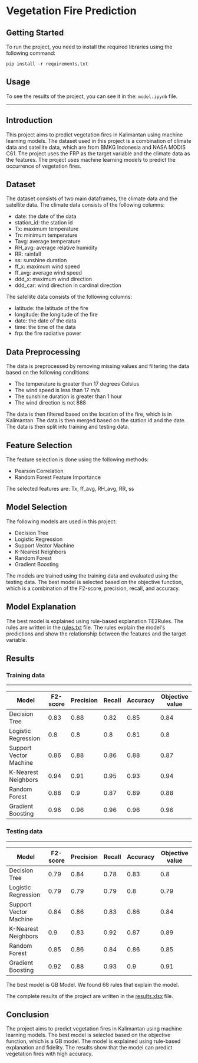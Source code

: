 
# Vegetation Fire Prediction

## Getting Started
To run the project, you need to install the required libraries using the following command:
```
pip install -r requirements.txt
```
## Usage
To see the results of the project, you can see it in the: `model.ipynb` file.

---

## Introduction
This project aims to predict vegetation fires in Kalimantan using machine learning models. The dataset used in this project is a combination of climate data and satellite data, which are from BMKG Indonesia and NASA MODIS C61. The project uses the FRP as the target variable and the climate data as the features. The project uses machine learning models to predict the occurrence of vegetation fires.

## Dataset
The dataset consists of two main dataframes, the climate data and the satellite data. The climate data consists of the following columns:
- date: the date of the data
- station_id: the station id
- Tx: maximum temperature
- Tn: minimum temperature
- Tavg: average temperature
- RH_avg: average relative humidity
- RR: rainfall
- ss: sunshine duration
- ff_x: maximum wind speed
- ff_avg: average wind speed
- ddd_x: maximum wind direction
- ddd_car: wind direction in cardinal direction

The satellite data consists of the following columns:
- latitude: the latitude of the fire
- longitude: the longitude of the fire
- date: the date of the data
- time: the time of the data
- frp: the fire radiative power

## Data Preprocessing
The data is preprocessed by removing missing values and filtering the data based on the following conditions:
- The temperature is greater than 17 degrees Celsius
- The wind speed is less than 17 m/s
- The sunshine duration is greater than 1 hour
- The wind direction is not 888

The data is then filtered based on the location of the fire, which is in Kalimantan. The data is then merged based on the station id and the date. The data is then split into training and testing data.

## Feature Selection
The feature selection is done using the following methods:
- Pearson Correlation
- Random Forest Feature Importance

The selected features are:
Tx, ff_avg, RH_avg, RR, ss

## Model Selection
The following models are used in this project:
- Decision Tree
- Logistic Regression
- Support Vector Machine
- K-Nearest Neighbors
- Random Forest
- Gradient Boosting

The models are trained using the training data and evaluated using the testing data. The best model is selected based on the objective function, which is a combination of the F2-score, precision, recall, and accuracy.

## Model Explanation
The best model is explained using rule-based explanation TE2Rules.
The rules are written in the <a href="rules/rules.txt">rules.txt</a> file. The rules explain the model's predictions and show the relationship between the features and the target variable.

## Results
### Training data
---
| Model | F2-score | Precision | Recall | Accuracy | Objective value |
| --- | --- | --- | --- | --- | --- |
| Decision Tree | 0.83 | 0.88 | 0.82 | 0.85 | 0.84 |
| Logistic Regression | 0.8 | 0.8 | 0.8 | 0.81 | 0.8 |
| Support Vector Machine | 0.86 | 0.88 | 0.86 | 0.88 | 0.87 |
| K-Nearest Neighbors | 0.94 | 0.91 | 0.95 | 0.93 | 0.94 |
| Random Forest | 0.88 | 0.9 | 0.87 | 0.89 | 0.88 |
| Gradient Boosting | 0.96 | 0.96 | 0.96 | 0.96 | 0.96 |

### Testing data
---
| Model | F2-score | Precision | Recall | Accuracy | Objective value |
| --- | --- | --- | --- | --- | --- |
| Decision Tree | 0.79 | 0.84 | 0.78 | 0.83 | 0.8 |
| Logistic Regression | 0.79 | 0.79 | 0.79 | 0.8 | 0.79 |
| Support Vector Machine | 0.84 | 0.86 | 0.83 | 0.86 | 0.84 |
| K-Nearest Neighbors | 0.9 | 0.83 | 0.92 | 0.87 | 0.89 |
| Random Forest | 0.85 | 0.86 | 0.84 | 0.86 | 0.85 |
| Gradient Boosting | 0.92 | 0.88 | 0.93 | 0.9 | 0.91 |

The best model is GB Model. We found 68 rules that explain the model.

The complete results of the project are written in the <a href="results.xlsx">results.xlsx</a> file.

## Conclusion
The project aims to predict vegetation fires in Kalimantan using machine learning models. The best model is selected based on the objective function, which is a GB model. The model is explained using rule-based explanation and fidelity. The results show that the model can predict vegetation fires with high accuracy.
